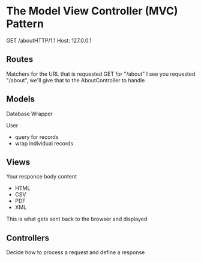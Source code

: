 # The Model View Controller (MVC) Pattern

GET /aboutHTTP/1.1
Host: 127.0.0.1


## Routes
Matchers for the URL that is requested
GET for "/about"
I see you requested "/about", we'll give that to the AboutController to handle

## Models
Database Wrapper 

User
* query for records
* wrap individual records

## Views
Your responce body content
* HTML
* CSV
* PDF
* XML

This is what gets sent back to the browser and displayed


## Controllers
Decide how to process a request and define a response
